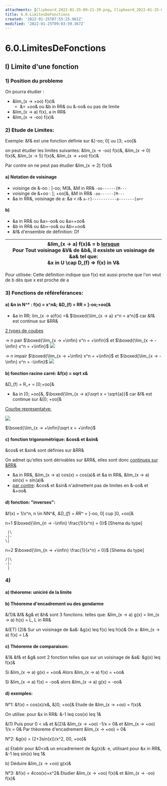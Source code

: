 ```yaml
---
attachments: [Clipboard_2022-01-25-09-21-39.png, Clipboard_2022-01-25-09-23-10.png, Clipboard_2022-01-25-09-31-16.png]
title: 6.0.LimitesDeFonctions
created: '2022-01-25T07:55:25.961Z'
modified: '2022-01-25T09:03:59.367Z'
---
```


# 6.0.LimitesDeFonctions

## I) Limite d'une fonction
### 1) Position du probleme
On pourra étudier : 
  * &lim_(x -> +oo) f(x)&
    * &= +oo& ou &b in RR& ou &-oo& ou pas de limite
  * &lim_(x -> a) f(x), a in RR&
  * &lim_(x -> -oo) f(x)&

### 2) Etude de Limites:

Exemple: &f& est une fonction définie sur &]-oo; 0[ uu [3; +oo[&

on peut étudier les limites suivantes: &lim_(x -> -oo) f(x)&, &lim_(x -> 0) f(x)&, &lim_(x -> 5) f(x)&, &lim_(x -> +oo) f(x)&

Par contre on ne peut pas étudier &lim_(x -> 2) f(x)&

#### a) Notation de voisinage

- voisinge de &-oo : ]-oo; M[&, &M in RR& `-oo------[M---`
- voisinge de &+oo : ]; +oo[&, &M in RR& `-oo------[M---`
- &a in RR&, voisinage de a: &a < r& `a-r]-----------a-------[a+r`

#### b)
- &a in RR& ou &a=-oo& ou  &a=+oo&
- &b in RR& ou &b=-oo& ou  &b=+oo&
- &f& d'ensemble de définition: Df

| &lim_(x -> a) f(x)& = b <u>lorsque</u> <br> Pour Tout voisinage &V& de &b&, il exsiste un voisinage de &a& tel que: <br> &x in U \cap D_(f) => f(x) in V&
|---

Pour utilisée:
Cette définition indique que f(x) est aussi proche que l'on veut de b dès que  x est proche de a

### 3) Fonctions de référeférances:

#### a) &n in N^* : f(x) = x^n&; &D_(f) = RR = ]-oo;+oo[&
- &a in RR; lim_(x -> a)f(x) =& $\boxed{\lim_{x -> a} x^n = a^n}$ car &f& est continue sur &RR&

<u>2 types de coubes</u>

-> n pair $\boxed{\lim_{x -> +\infin} x^n = +\infin}$ et $\boxed{\lim_{x -> -\infin} x^n = +\infin}$
![](@attachment/Clipboard_2022-01-25-09-21-39.png)

-> n impair $\boxed{\lim_{x -> +\infin} x^n = +\infin}$ et $\boxed{\lim_{x -> -\infin} x^n = -\infin}$
![](@attachment/Clipboard_2022-01-25-09-23-10.png)

#### b) fonction racine carré: &f(x) = sqrt x&

&D_(f) = R_+ = [0;+oo[&
- &a in [0; +oo[&, $\boxed{\lim_{x -> a}\sqrt x = \sqrt{a}}$
car &f& est continue sur &[0; +oo[&

<u>Courbe representatve:</u>

![](@attachment/Clipboard_2022-01-25-09-31-16.png)

$\boxed{\lim_{x -> +\infin}\sqrt x = +\infin}$

#### c) fonction trigonométrique: &cos& et &sin&
&cos& et &sin& sont définies sur &RR&

On admet qu'elles sont dérivables sur &RR&, elles sont donc <u>continues sur &RR&</u>

- &a in RR&, &lim_(x -> a) cos(x) = cos(a)& et &a in RR&, &lim_(x -> a) sin(x) = sin(a)&
- <u>par contre</u>: &cos& et &sin& n'admettent pas de limites en &-oo& et &+oo&

#### d) fonction: "inverses":
&f(x) = 1/x^n, n \in NN^*&, &D_(f) = RR^* = ]-oo, 0[ cup ]0, +oo[&

n=1 $\boxed{\lim_{n -> -\infin} \frac{1}{x^n} = 0}$
[Shema du type]
```
 |\
-|-
\|
```

n=2 $\boxed{\lim_{n -> +\infin} \frac{1}{x^n} = 0}$
[Shema du type]
```
/|\
-|-
 |
```

### 4)
####  a) théoreme: uniciré de la limite

#### b) Théoreme d'encadrement ou des gendarme

&(1)& &f& &g& et &h& sont 3 fonctions. telles que: 
  &lim_(x -> a) g(x) = lim_(x -> a) h(x) = L, L in RR&

&(ET) (2)& Sur un voisinage de &a&: &g(x) leq f(x) leq h(x)&
  On a: &lim_(x -> a) f(x) = L&

#### c) Théoreme de comparaison:

&1& &f& et &g& sont 2 fonction  telles que sur un voisinage de &a&: &g(x) leq f(x)&

Si &lim_(x -> a) g(x) = +oo&
Alors &lim_(x -> a) f(x) = +oo&

Si &lim_(x -> a) f(x) = -oo& alors &lim_(x -> a) g(x) = -oo&

#### d) exemples:
N°1: &f(x) = cos(x)/x&, &]0; +oo[&
Etude de &lim_(x -> +oo) = f(x)&

On utilise: pour &x in RR&: &-1 leq cos(x) leq 1&

&(1) Puis pour 0 < x&
et &(2)& &lim_(x -> +oo) -1/x = 0& et &lim_(x -> +oo) 1/x = 0& Par théoreme d'encadrement &lim_(x -> +oo) = 0&

N°2:
&g(x) = (2+3sin(x))/x^2, I]0, +oo[&

a) Etablir pour &0<x& un encadrement de &g(x)&: e, utilisant pour &x in RR&, &-1 leq sin(x) leq 1&

b) Déduire &lim_(x -> +oo) g(x)& 

N°3:
&f(x) = 4cos(x)+x^2&
Etudier  &lim_(x -> +oo) f(x)& et  &lim_(x -> -oo) f(x)&
